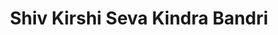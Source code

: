 ---
title: "Shiv Kirshi Seva Kindra Bandri"
url: /bandri/shiv-kirshi-seva-kindra-bandri/
shop: kiosk
---